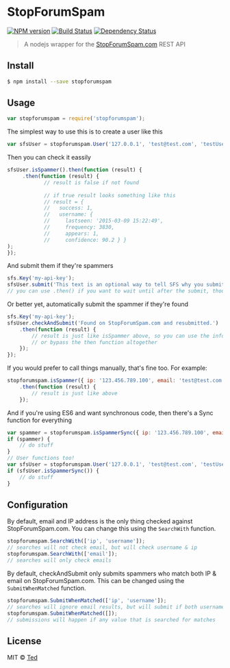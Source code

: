 # StopForumSpam

[![NPM version][npm-image]][npm-url] [![Build Status][travis-image]][travis-url] [![Dependency Status][daviddm-image]][daviddm-url]

> A nodejs wrapper for the [StopForumSpam.com][sfs] REST API


## Install

```sh
$ npm install --save stopforumspam
```


## Usage

```js
var stopforumspam = require('stopforumspam');
```

The simplest way to use this is to create a user like this
```js
var sfsUser = stopforumspam.User('127.0.0.1', 'test@test.com', 'testUserName');
```

Then you can check it eassily
```js
sfsUser.isSpammer().then(function (result) {
	 .then(function (result) {
			// result is false if not found
			
			// if true result looks something like this
			// result = {
			//   success: 1,
			//   username: {
			//     lastseen: '2015-03-09 15:22:49',
			//     frequency: 3830,
			//     appears: 1,
			//     confidence: 90.2 } }
);
});
```

And submit them if they're spammers
```js
sfs.Key('my-api-key');
sfsUser.submit('This text is an optional way to tell SFS why you submitted the user.');
// you can use .then() if you want to wait until after the submit, though I can't imagine why
```

Or better yet, automatically submit the spammer if they're found
```js
sfs.Key('my-api-key');
sfsUser.checkAndSubmit('Found on StopForumSpam.com and resubmitted.')
	.then(function (result) {
		// result is just like isSpammer above, so you can use the information for your needs,
		// or bypass the then function altogether
	});
});
```

If you would prefer to call things manually, that's fine too.  For example:
```js
stopforumspam.isSpammer({ ip: '123.456.789.100', email: 'test@test.com', username: 'Spammer!' })
	.then(function (result) {
		// result is just like above
	});
```

And if you're using ES6 and want synchronous code, then there's a Sync function for everything
```js
var spammer = stopforumspam.isSpammerSync({ ip: '123.456.789.100', email: 'test@test.com', username: 'Spammer!' });
if (spammer) {
	// do stuff
}
// User functions too!
var sfsUser = stopforumspam.User('127.0.0.1', 'test@test.com', 'testUserName');
if (sfsUser.isSpammerSync()) {
	// do stuff
}
```

## Configuration

By default, email and IP address is the only thing checked against StopForumSpam.com.  You can change this using the `SearchWith` function.
```js
stopforumspam.SearchWith(['ip', 'username']);
// searches will not check email, but will check username & ip
stopforumspam.SearchWith(['email']);
// searches will only check emails
```

By default, checkAndSubmit only submits spammers who match both IP & email on StopForumSpam.com.  This can be changed using the `SubmitWhenMatched` function.
```js
stopforumspam.SubmitWhenMatched(['ip', 'username']);
// searches will ignore email results, but will submit if both username & ip match
stopforumspam.SubmitWhenMatched([]);
// submissions will happen if any value that is searched for matches
```

## License

MIT © [Ted](https://github.com/deltreey)


[npm-image]: https://badge.fury.io/js/stopforumspam.svg
[npm-url]: https://npmjs.org/package/stopforumspam
[travis-image]: https://travis-ci.org/deltreey/stopforumspam.svg?branch=master
[travis-url]: https://travis-ci.org/deltreey/stopforumspam
[daviddm-image]: https://david-dm.org/deltreey/stopforumspam.svg?theme=shields.io
[daviddm-url]: https://david-dm.org/deltreey/stopforumspam
[sfs]: http://stopforumspam.com
